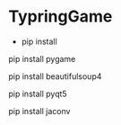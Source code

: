 # TypringGame

* pip install

pip install pygame

pip install beautifulsoup4

pip install pyqt5

pip install jaconv
